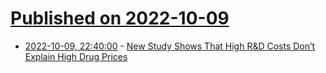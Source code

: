 # [Published on 2022-10-09](index.md)

* [2022-10-09, 22:40:00](https://soylentnews.org/article.pl?sid=22/10/09/0230247&from=rss) - [New Study Shows That High R&D Costs Don’t Explain High Drug Prices](https://soylentnews.org/article.pl?sid=22/10/09/0230247&from=rss)
